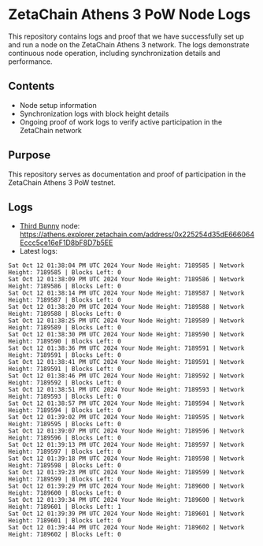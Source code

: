 # ZetaChain Athens 3 PoW Node Logs
This repository contains logs and proof that we have successfully set up and run a node on the ZetaChain Athens 3 network. The logs demonstrate continuous node operation, including synchronization details and performance.

## Contents
- Node setup information
- Synchronization logs with block height details
- Ongoing proof of work logs to verify active participation in the ZetaChain network

## Purpose
This repository serves as documentation and proof of participation in the ZetaChain Athens 3 PoW testnet.

## Logs

- [Third Bunny](https://thirdbunny.xyz/) node: https://athens.explorer.zetachain.com/address/0x225254d35dE666064Eccc5ce16eF1D8bF8D7b5EE
- Latest logs:
```
Sat Oct 12 01:38:04 PM UTC 2024 Your Node Height: 7189585 | Network Height: 7189585 | Blocks Left: 0
Sat Oct 12 01:38:09 PM UTC 2024 Your Node Height: 7189586 | Network Height: 7189586 | Blocks Left: 0
Sat Oct 12 01:38:14 PM UTC 2024 Your Node Height: 7189587 | Network Height: 7189587 | Blocks Left: 0
Sat Oct 12 01:38:20 PM UTC 2024 Your Node Height: 7189588 | Network Height: 7189588 | Blocks Left: 0
Sat Oct 12 01:38:25 PM UTC 2024 Your Node Height: 7189589 | Network Height: 7189589 | Blocks Left: 0
Sat Oct 12 01:38:30 PM UTC 2024 Your Node Height: 7189590 | Network Height: 7189590 | Blocks Left: 0
Sat Oct 12 01:38:36 PM UTC 2024 Your Node Height: 7189591 | Network Height: 7189591 | Blocks Left: 0
Sat Oct 12 01:38:41 PM UTC 2024 Your Node Height: 7189591 | Network Height: 7189591 | Blocks Left: 0
Sat Oct 12 01:38:46 PM UTC 2024 Your Node Height: 7189592 | Network Height: 7189592 | Blocks Left: 0
Sat Oct 12 01:38:51 PM UTC 2024 Your Node Height: 7189593 | Network Height: 7189593 | Blocks Left: 0
Sat Oct 12 01:38:57 PM UTC 2024 Your Node Height: 7189594 | Network Height: 7189594 | Blocks Left: 0
Sat Oct 12 01:39:02 PM UTC 2024 Your Node Height: 7189595 | Network Height: 7189595 | Blocks Left: 0
Sat Oct 12 01:39:07 PM UTC 2024 Your Node Height: 7189596 | Network Height: 7189596 | Blocks Left: 0
Sat Oct 12 01:39:13 PM UTC 2024 Your Node Height: 7189597 | Network Height: 7189597 | Blocks Left: 0
Sat Oct 12 01:39:18 PM UTC 2024 Your Node Height: 7189598 | Network Height: 7189598 | Blocks Left: 0
Sat Oct 12 01:39:23 PM UTC 2024 Your Node Height: 7189599 | Network Height: 7189599 | Blocks Left: 0
Sat Oct 12 01:39:29 PM UTC 2024 Your Node Height: 7189600 | Network Height: 7189600 | Blocks Left: 0
Sat Oct 12 01:39:34 PM UTC 2024 Your Node Height: 7189600 | Network Height: 7189601 | Blocks Left: 1
Sat Oct 12 01:39:39 PM UTC 2024 Your Node Height: 7189601 | Network Height: 7189601 | Blocks Left: 0
Sat Oct 12 01:39:44 PM UTC 2024 Your Node Height: 7189602 | Network Height: 7189602 | Blocks Left: 0
```
